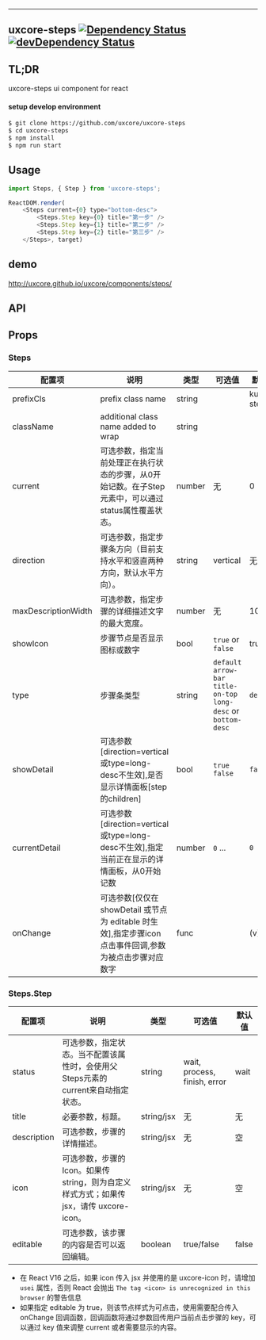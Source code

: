 ---

## uxcore-steps [![Dependency Status](http://img.shields.io/david/uxcore/uxcore-steps.svg?style=flat-square)](https://david-dm.org/uxcore/uxcore-steps) [![devDependency Status](http://img.shields.io/david/dev/uxcore/uxcore-steps.svg?style=flat-square)](https://david-dm.org/uxcore/uxcore-steps#info=devDependencies)

## TL;DR

uxcore-steps ui component for react

#### setup develop environment

```sh
$ git clone https://github.com/uxcore/uxcore-steps
$ cd uxcore-steps
$ npm install
$ npm run start
```

## Usage
```js
import Steps, { Step } from 'uxcore-steps';

ReactDOM.render(
	<Steps current={0} type="bottom-desc">
		<Steps.Step key={0} title="第一步" />
		<Steps.Step key={1} title="第二步" />
		<Steps.Step key={2} title="第三步" />
	</Steps>, target)
```

## demo
http://uxcore.github.io/uxcore/components/steps/

## API

## Props

### Steps

| 配置项 | 说明 | 类型 | 可选值 | 默认值 |
|---|---|---|---|---|
|prefixCls | prefix class name | string | | kuma-step |
|className | additional class name added to wrap | string | | |
|current | 可选参数，指定当前处理正在执行状态的步骤，从0开始记数。在子Step元素中，可以通过status属性覆盖状态。 | number | 无 | 0|
|direction | 可选参数，指定步骤条方向（目前支持水平和竖直两种方向，默认水平方向）。 | string | vertical | 无 |
|maxDescriptionWidth | 可选参数，指定步骤的详细描述文字的最大宽度。 | number | 无 | 100 |
|showIcon | 步骤节点是否显示图标或数字 | bool | `true` or `false` | true |
|type | 步骤条类型 | string | `default` `arrow-bar` `title-on-top` `long-desc` or `bottom-desc` | `default` |
|showDetail | 可选参数[direction=vertical或type=long-desc不生效],是否显示详情面板[step的children] | bool | `true` `false` | `false` |
|currentDetail | 可选参数[direction=vertical或type=long-desc不生效],指定当前正在显示的详情面板，从0开始记数 | number | `0` ... | `0` |
|onChange | 可选参数[仅仅在 showDetail 或节点为 editable 时生效],指定步骤icon点击事件回调,参数为被点击步骤对应数字 | func |  | (v)=>{} |

### Steps.Step

| 配置项 | 说明 | 类型 | 可选值 | 默认值 |
|---|---|---|---|---|
|status | 可选参数，指定状态。当不配置该属性时，会使用父Steps元素的current来自动指定状态。 | string | wait, process, finish, error | wait |
|title | 必要参数，标题。 | string/jsx | 无 | 无 |
|description | 可选参数，步骤的详情描述。 | string/jsx | 无 | 空 |
|icon | 可选参数，步骤的Icon。如果传 string，则为自定义样式方式；如果传 jsx，请传 uxcore-icon。 | string/jsx | 无 | 空 |
|editable | 可选参数，该步骤的内容是否可以返回编辑。 | boolean | true/false | false |

- 在 React V16 之后，如果 icon 传入 jsx 并使用的是 uxcore-icon 时，请增加 `usei` 属性，否则 React 会抛出 `The tag <icon> is unrecognized in this browser` 的警告信息
- 如果指定 editable 为 true，则该节点样式为可点击，使用需要配合传入 onChange 回调函数，回调函数将通过参数回传用户当前点击步骤的 key，可以通过 key 值来调整 current 或者需要显示的内容。
